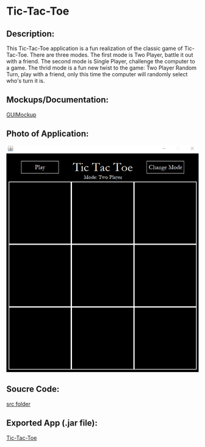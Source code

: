 # Tic-Tac-Toe
## Description: 
This Tic-Tac-Toe application is a fun realization of the classic game of Tic-Tac-Toe. There are three modes. The first mode is Two Player, battle it out with a friend. The second mode is Single Player, challenge the computer to a game. The thrid mode is a fun new twist to the game: Two Player Random Turn, play with a friend, only this time the computer will randomly select who's turn it is.
## Mockups/Documentation: 
[GUIMockup](https://github.com/HenryChristiansen/TicTacToe/blob/main/documentation/GUIMockup.png)
## Photo of Application: 
![Image](https://github.com/HenryChristiansen/TicTacToe/blob/main/documentation/TicTacToeImage.png)
## Soucre Code: 
[src folder](https://github.com/HenryChristiansen/TicTacToe/blob/main/src)
## Exported App (.jar file):
[Tic-Tac-Toe](https://github.com/HenryChristiansen/TicTacToe/blob/main/src/TicTacToe.jar)
